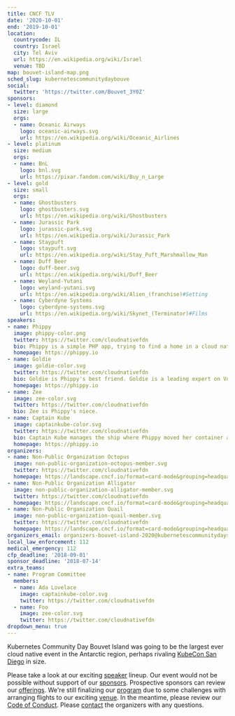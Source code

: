 ```yaml
---
title: CNCF TLV
date: '2020-10-01'
end: '2019-10-01'
location:
  countrycode: IL
  country: Israel
  city: Tel Aviv
  url: https://en.wikipedia.org/wiki/Israel
  venue: TBD
map: bouvet-island-map.png
sched_slug: kubernetescommunitydaybouve
social:
  twitter: 'https://twitter.com/Bouvet_3Y0Z'
sponsors:
- level: diamond
  size: large
  orgs:
  - name: Oceanic Airways
    logo: oceanic-airways.svg
    url: https://en.wikipedia.org/wiki/Oceanic_Airlines
- level: platinum
  size: medium
  orgs:
  - name: BnL
    logo: bnl.svg
    url: https://pixar.fandom.com/wiki/Buy_n_Large
- level: gold
  size: small
  orgs:
  - name: Ghostbusters
    logo: ghostbusters.svg
    url: https://en.wikipedia.org/wiki/Ghostbusters
  - name: Jurassic Park
    logo: jurassic-park.svg
    url: https://en.wikipedia.org/wiki/Jurassic_Park
  - name: Staypuft
    logo: staypuft.svg
    url: https://en.wikipedia.org/wiki/Stay_Puft_Marshmallow_Man
  - name: Duff Beer
    logo: duff-beer.svg
    url: https://en.wikipedia.org/wiki/Duff_Beer
  - name: Weyland-Yutani
    logo: weyland-yutani.svg
    url: https://en.wikipedia.org/wiki/Alien_(franchise)#Setting
  - name: Cyberdyne Systems
    logo: cyberdyne-systems.svg
    url: https://en.wikipedia.org/wiki/Skynet_(Terminator)#Films
speakers:
- name: Phippy
  image: phippy-color.png
  twitter: https://twitter.com/cloudnativefdn
  bio: Phippy is a simple PHP app, trying to find a home in a cloud native world.
  homepage: https://phippy.io
- name: Goldie
  image: goldie-color.svg
  twitter: https://twitter.com/cloudnativefdn
  bio: Goldie is Phippy's best friend. Goldie is a leading expert on Volumes, which represent a location where containers can access and store information.
  homepage: https://phippy.io
- name: Zee
  image: zee-color.svg
  twitter: https://twitter.com/cloudnativefdn
  bio: Zee is Phippy's niece.
- name: Captain Kube
  image: captainkube-color.svg
  twitter: https://twitter.com/cloudnativefdn
  bio: Captain Kube manages the ship where Phippy moved her container and is an expert on the Kubernetes project.
  homepage: https://phippy.io
organizers:
- name: Non-Public Organization Octopus
  image: non-public-organization-octopus-member.svg
  twitter: https://twitter.com/cloudnativefdn
  homepage: https://landscape.cncf.io/format=card-mode&grouping=headquarters&headquarters=bouvet-island-antarctica
- name: Non-Public Organization Alligator
  image: non-public-organization-alligator-member.svg
  twitter: https://twitter.com/cloudnativefdn
  homepage: https://landscape.cncf.io/format=card-mode&grouping=headquarters&headquarters=bouvet-island-antarctica
- name: Non-Public Organization Quail
  image: non-public-organization-quail-member.svg
  twitter: https://twitter.com/cloudnativefdn
  homepage: https://landscape.cncf.io/format=card-mode&grouping=headquarters&headquarters=bouvet-island-antarctica
organizers_email: organizers-bouvet-island-2020@kubernetescommunitydays.org
local_law_enforcement: 112
medical_emergency: 112
cfp_deadline: '2018-09-01'
sponsor_deadline: '2018-07-14'
extra_teams:
- name: Program Committee
  members:
  - name: Ada Lovelace
    image: captainkube-color.svg
    twitter: https://twitter.com/cloudnativefdn
  - name: Foo
    image: zee-color.svg
    twitter: https://twitter.com/cloudnativefdn
dropdown_menu: true
---
```


Kubernetes Community Day Bouvet Island was going to be the largest ever cloud native event in the Antarctic region, perhaps rivaling [KubeCon San Diego](https://events19.linuxfoundation.org/events/kubecon-cloudnativecon-north-america-2019/) in size.

Please take a look at our exciting [speaker](speakers) lineup. Our event would not be possible without support of our [sponsors](sponsor). Prospective sponsors can review our [offerings](sponsor-form). We're still finalizing our [program](program) due to some challenges with arranging flights to our exciting [venue](venue). In the meantime, please review our [Code of Conduct](/code-of-conduct). Please [contact](contact) the organizers with any questions.
